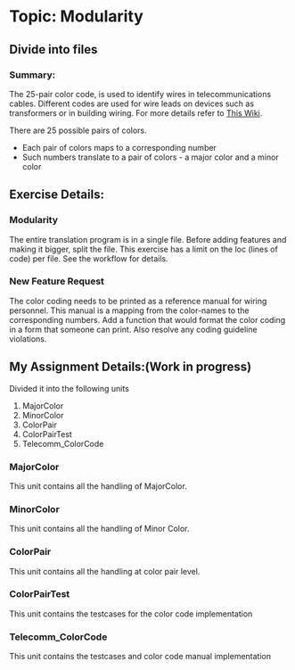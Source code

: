 # Topic: Modularity

## Divide into files

### Summary:
The 25-pair color code, is used to identify wires in telecommunications cables.
Different codes are used for wire leads on devices such as transformers or in building wiring.
For more details refer to [This Wiki](https://en.wikipedia.org/wiki/25-pair_color_code). 

There are 25 possible pairs of colors. 

- Each pair of colors maps to a corresponding number
- Such numbers translate to a pair of colors -
a major color and a minor color

## Exercise Details:

### Modularity

The entire translation program is in a single file.
Before adding features and making it bigger,
split the file.
This exercise has a limit on the loc (lines of code)
per file. See the workflow for details.

### New Feature Request

The color coding needs to be printed as a reference manual for wiring personnel.
This manual is a mapping from the color-names to the corresponding numbers.
Add a function that would format the color coding in a form that someone can print.
Also resolve any coding guideline violations.

## My Assignment Details:(Work in progress)

Divided it into the following units
1. MajorColor
2. MinorColor
3. ColorPair
4. ColorPairTest
5. Telecomm_ColorCode

### MajorColor
This unit contains all the handling of MajorColor.

### MinorColor
This unit contains all the handling of Minor Color.

### ColorPair
This unit contains all the handling at color pair level.

### ColorPairTest
This unit contains the testcases for the color code implementation

### Telecomm_ColorCode
This unit contains the testcases and color code manual implementation





